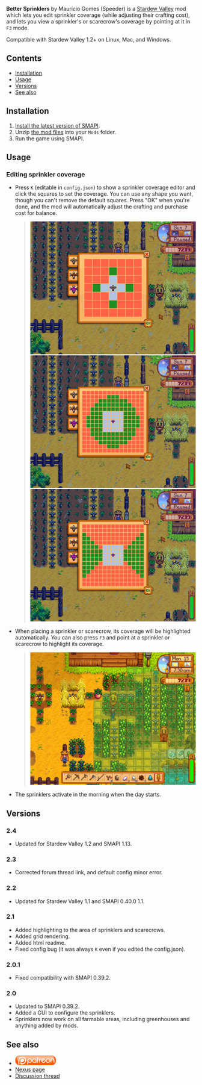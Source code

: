 ﻿**Better Sprinklers** by Maurício Gomes (Speeder) is a [Stardew Valley](http://stardewvalley.net/)
mod which lets you edit sprinkler coverage (while adjusting their crafting cost), and lets you view
a sprinkler's or scarecrow's coverage by pointing at it in `F3` mode.

Compatible with Stardew Valley 1.2+ on Linux, Mac, and Windows.

## Contents
* [Installation](#installation)
* [Usage](#usage)
* [Versions](#versions)
* [See also](#see-also)

## Installation
1. [Install the latest version of SMAPI](https://github.com/Pathoschild/SMAPI/releases).
3. Unzip [the mod files](http://www.nexusmods.com/stardewvalley/mods/41) into your `Mods` folder.
4. Run the game using SMAPI.

## Usage
### Editing sprinkler coverage
* Press `K` (editable in `config.json`) to show a sprinkler coverage editor and click the squares
  to set the coverage. You can use any shape you want, though you can't remove the default squares.
  Press "OK" when you're done, and the mod will automatically adjust the crafting and purchase cost
  for balance.

  > ![](screenshot.png)
  > ![](circle.png)
  > ![](butterfly.png)

* When placing a sprinkler or scarecrow, its coverage will be highlighted automatically. You can also
  press `F3` and point at a sprinkler or scarecrow to highlight its coverage.

  > ![](scarecrowarea.png)

* The sprinklers activate in the morning when the day starts.

## Versions
### 2.4
- Updated for Stardew Valley 1.2 and SMAPI 1.13.

### 2.3
- Corrected forum thread link, and default config minor error.

### 2.2
- Updated for Stardew Valley 1.1 and SMAPI 0.40.0 1.1.

### 2.1
- Added highlighting to the area of sprinklers and scarecrows.
- Added grid rendering.
- Added html readme.
- Fixed config bug (it was always `K` even if you edited the config.json).

### 2.0.1
- Fixed compatibility with SMAPI 0.39.2.

### 2.0
- Updated to SMAPI 0.39.2.
- Added a GUI to configure the sprinklers.
- Sprinklers now work on all farmable areas, including greenhouses and anything added by mods.

## See also
* [![Patreon](ipatreon.png)](https://patreon.com/user?u=3066937)
* [Nexus page](http://www.nexusmods.com/stardewvalley/mods/41)
* [Discussion thread](http://community.playstarbound.com/threads/configurable-improved-sprinklers-scarecrow-and-sprinklers-area-highlights.112443/)
